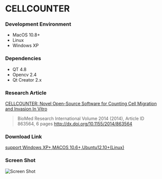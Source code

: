 # CELLCOUNTER

### Development Environment

* MacOS 10.8+
* Linux
* Windows XP

### Dependencies

* QT 4.8
* Opencv 2.4
* Qt Creator 2.x


### Research Article

[CELLCOUNTER: Novel Open-Source Software for Counting Cell Migration and Invasion In Vitro](http://dx.doi.org/10.1155/2014/863564)
> BioMed Research International
> Volume 2014 (2014), Article ID 863564, 6 pages
> http://dx.doi.org/10.1155/2014/863564

### Download Link

[support Windows XP+,MACOS 10.6+,Ubuntu12.10+(Linux)](https://bitbucket.org/linora/cellcounter/downloads)

### Screen Shot

![Screen Shot](https://github.com/hongshunyang/cellcounter/raw/master/ScreenShot.png)
